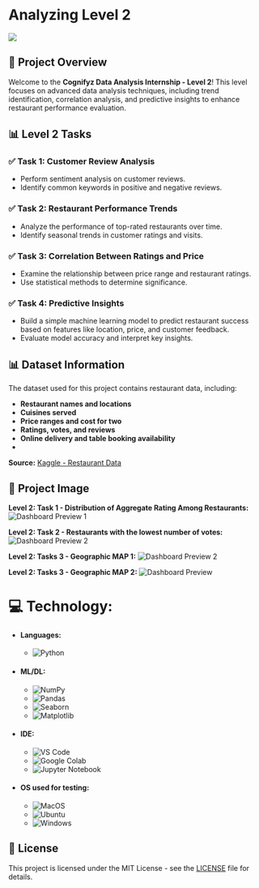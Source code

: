# Analyzing Level 2
<img src="https://github.com/Parthadee/Restaurant-reviews-Analysis/blob/c053851255bbc11a21d862a6b16a7b7ea4168ca5/Level2/data-analysis-skills-duties-responsibilities.jpg"/>

## 📌 Project Overview
Welcome to the **Cognifyz Data Analysis Internship - Level 2**! This level focuses on advanced data analysis techniques, including trend identification, correlation analysis, and predictive insights to enhance restaurant performance evaluation.

## 📊 Level 2 Tasks
### ✅ Task 1: Customer Review Analysis
- Perform sentiment analysis on customer reviews.
- Identify common keywords in positive and negative reviews.

### ✅ Task 2: Restaurant Performance Trends
- Analyze the performance of top-rated restaurants over time.
- Identify seasonal trends in customer ratings and visits.

### ✅ Task 3: Correlation Between Ratings and Price
- Examine the relationship between price range and restaurant ratings.
- Use statistical methods to determine significance.

### ✅ Task 4: Predictive Insights
- Build a simple machine learning model to predict restaurant success based on features like location, price, and customer feedback.
- Evaluate model accuracy and interpret key insights.

## 📊 Dataset Information
The dataset used for this project contains restaurant data, including:
- **Restaurant names and locations**
- **Cuisines served**
- **Price ranges and cost for two**
- **Ratings, votes, and reviews**
- **Online delivery and table booking availability**
- 
**Source:** [Kaggle - Restaurant Data](https://www.kaggle.com/datasets/parthaade/restaurant-performance-analysis)
  
## 📸 Project Image
**Level 2: Task 1 - Distribution of Aggregate Rating Among Restaurants:**
![Dashboard Preview 1](https://github.com/Parthadee/Restaurant-reviews-Analysis/blob/6adffab7c8b403d76ce795feaf4072506a8a2b9d/Level2/Task%201/picture1.png)

**Level 2: Task 2 - Restaurants with the lowest number of votes:**
![Dashboard Preview 2](https://github.com/Parthadee/Restaurant-reviews-Analysis/blob/6adffab7c8b403d76ce795feaf4072506a8a2b9d/Level2/Task%202/d1.png)

**Level 2: Tasks 3 - Geographic MAP 1:**
![Dashboard Preview 2](https://github.com/Parthadee/Restaurant-reviews-Analysis/blob/6adffab7c8b403d76ce795feaf4072506a8a2b9d/Level2/Task%203/image1.png)

**Level 2: Tasks 3 - Geographic MAP 2:**
![Dashboard Preview](https://github.com/Parthadee/Restaurant-reviews-Analysis/blob/6adffab7c8b403d76ce795feaf4072506a8a2b9d/Level2/Task%203/image%202.png)

  # 💻 Technology:
- #### Languages:
  - ![Python](https://img.shields.io/badge/python-3670A0?style=for-the-badge&logo=python&logoColor=ffdd54)
- #### ML/DL:
  - ![NumPy](https://img.shields.io/badge/numpy-%23013243.svg?style=for-the-badge&logo=numpy&logoColor=white)
  - ![Pandas](https://img.shields.io/badge/pandas-%23150458.svg?style=for-the-badge&logo=pandas&logoColor=white)
  - ![Seaborn](https://img.shields.io/badge/Seaborn-%23F7931E.svg?style=for-the-badge&logo=Seaborn&logoColor=white)
  - ![Matplotlib](https://img.shields.io/badge/Matplotlib-%23ffffff.svg?style=for-the-badge&logo=Matplotlib&logoColor=black)
- #### IDE:
  - ![VS Code](https://img.shields.io/badge/Visual_Studio_Code-0078D4?style=for-the-badge&logo=visual%20studio%20code&logoColor=white)
  - ![Google Colab](https://img.shields.io/badge/Google%20Colab-%23F9A825.svg?style=for-the-badge&logo=googlecolab&logoColor=white)
  - ![Jupyter Notebook](https://img.shields.io/badge/jupyter-%23FA0F00.svg?style=for-the-badge&logo=jupyter&logoColor=white)
- #### OS used for testing:
  - ![MacOS](https://img.shields.io/badge/mac%20os-000000?style=for-the-badge&logo=apple&logoColor=white)
  - ![Ubuntu](https://img.shields.io/badge/Ubuntu-E95420?style=for-the-badge&logo=ubuntu&logoColor=white)
  - ![Windows](https://img.shields.io/badge/Windows-0078D6?style=for-the-badge&logo=windows&logoColor=white)

## 📜 License
This project is licensed under the MIT License - see the [LICENSE](LICENSE) file for details.


